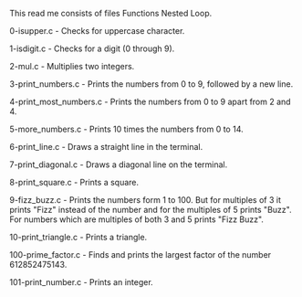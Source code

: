 This read me consists of files Functions Nested Loop.

0-isupper.c - Checks for uppercase character.

1-isdigit.c - Checks for a digit (0 through 9).

2-mul.c - Multiplies two integers.

3-print_numbers.c - Prints the numbers from 0 to 9, followed by a new line.

4-print_most_numbers.c - Prints the numbers from 0 to 9 apart from 2 and 4.

5-more_numbers.c - Prints 10 times the numbers from 0 to 14.

6-print_line.c - Draws a straight line in the terminal.

7-print_diagonal.c - Draws a diagonal line on the terminal.

8-print_square.c - Prints a square.

9-fizz_buzz.c - Prints the numbers form 1 to 100. But for multiples of 3 it prints "Fizz" instead of the number and for the multiples of 5 prints "Buzz". For numbers which are multiples of both 3 and 5 prints "Fizz Buzz".

10-print_triangle.c - Prints a triangle.

100-prime_factor.c - Finds and prints the largest factor of the number 612852475143.

101-print_number.c - Prints an integer.
